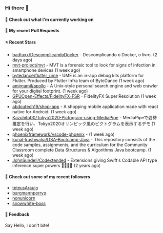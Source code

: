 ### Hi there 👋

#### 👷 Check out what I'm currently working on

#### 🔨 My recent Pull Requests


#### ⭐ Recent Stars

- [badtuxx/DescomplicandoDocker](https://github.com/badtuxx/DescomplicandoDocker) - Descomplicando o Docker, o livro. (2 days ago)
- [mvt-project/mvt](https://github.com/mvt-project/mvt) - MVT is a forensic tool to look for signs of infection in smartphone devices (1 week ago)
- [bytedance/flutter_ume](https://github.com/bytedance/flutter_ume) - UME is an in-app debug kits platform for Flutter. Produced by Flutter Infra team of ByteDance (1 week ago)
- [amirgamil/apollo](https://github.com/amirgamil/apollo) - A Unix-style personal search engine and web crawler for your digital footprint. (1 week ago)
- [GPUOpen-Effects/FidelityFX-FSR](https://github.com/GPUOpen-Effects/FidelityFX-FSR) - FidelityFX Super Resolution (1 week ago)
- [abdoutech19/shop-app](https://github.com/abdoutech19/shop-app) - A shopping mobile application made with react native for Android.  (1 week ago)
- [Kazuhito00/Tokyo2020-Pictogram-using-MediaPipe](https://github.com/Kazuhito00/Tokyo2020-Pictogram-using-MediaPipe) - MediaPipeで姿勢推定を行い、Tokyo2020オリンピック風のピクトグラムを表示するデモ (1 week ago)
- [phoenixframework/vscode-phoenix](https://github.com/phoenixframework/vscode-phoenix) -  (1 week ago)
- [kunal-kushwaha/DSA-Bootcamp-Java](https://github.com/kunal-kushwaha/DSA-Bootcamp-Java) - This repository consists of the code samples, assignments, and the curriculum for the Community Classroom complete Data Structures &amp; Algorithms Java bootcamp. (1 week ago)
- [JohnSundell/Codextended](https://github.com/JohnSundell/Codextended) - Extensions giving Swift&#39;s Codable API type inference super powers 🦸‍♂️🦹‍♀️ (2 years ago)

#### 👯 Check out some of my recent followers

- [teteusAraujo](https://github.com/teteusAraujo)
- [bargmannperryp](https://github.com/bargmannperryp)
- [nonunicorn](https://github.com/nonunicorn)
- [snowwhite-boss](https://github.com/snowwhite-boss)

#### 💬 Feedback

Say Hello, I don't bite!